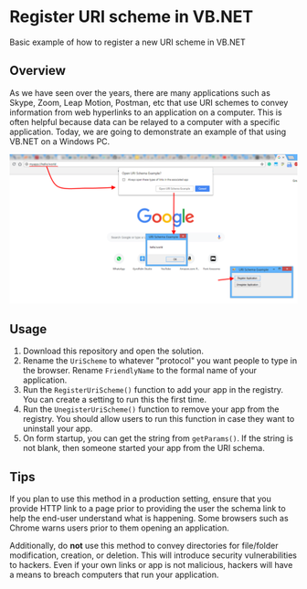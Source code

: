 # Register URI scheme in VB.NET
Basic example of how to register a new URI scheme in VB.NET

## Overview ##
As we have seen over the years, there are many applications such as Skype, Zoom, Leap Motion, Postman, etc that use URI schemes to convey information from web hyperlinks to an application on a computer. This is often helpful because data can be relayed to a computer with a specific application. Today, we are going to demonstrate an example of that using VB.NET on a Windows PC.

![Screenshot](https://raw.githubusercontent.com/dominicklee/Register-URI-scheme-in-VB.NET/main/screenshot.png)

## Usage ##
1. Download this repository and open the solution.
2. Rename the `UriScheme` to whatever "protocol" you want people to type in the browser. Rename `FriendlyName` to the formal name of your application.
3. Run the `RegisterUriScheme()` function to add your app in the registry. You can create a setting to run this the first time.
4. Run the `UnegisterUriScheme()` function to remove your app from the registry. You should allow users to run this function in case they want to uninstall your app.
5. On form startup, you can get the string from `getParams()`. If the string is not blank, then someone started your app from the URI schema.

## Tips ##
If you plan to use this method in a production setting, ensure that you provide HTTP link to a page prior to providing the user the schema link to help the end-user understand what is happening. Some browsers such as Chrome warns users prior to them opening an application.

Additionally, do **not** use this method to convey directories for file/folder modification, creation, or deletion. This will introduce security vulnerabilities to hackers. Even if your own links or app is not malicious, hackers will have a means to breach computers that run your application.